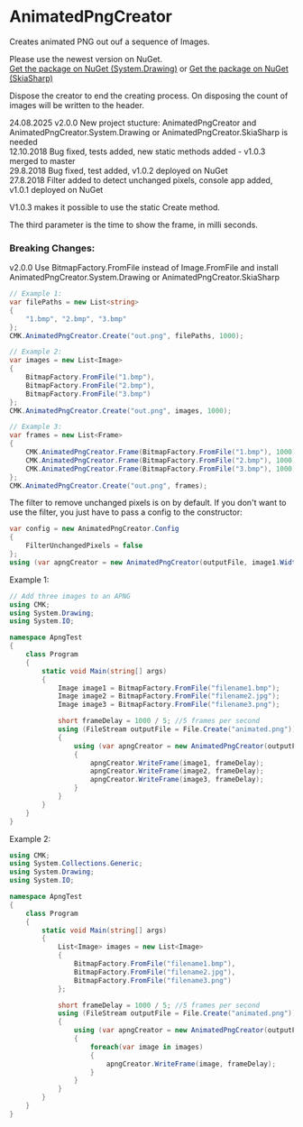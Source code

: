 # AnimatedPngCreator
Creates animated PNG out ouf a sequence of Images.

Please use the newest version on NuGet.
<br>
[Get the package on NuGet (System.Drawing)](https://www.nuget.org/packages/AnimatedPngCreator.System.Drawing/)
or
[Get the package on NuGet (SkiaSharp)](https://www.nuget.org/packages/AnimatedPngCreator.SkiaSharp/)

Dispose the creator to end the creating process. On disposing the count of images will be written to the header.

24.08.2025  v2.0.0 New project stucture: AnimatedPngCreator and AnimatedPngCreator.System.Drawing or AnimatedPngCreator.SkiaSharp is needed
<br>
12.10.2018  Bug fixed, tests added, new static methods added - v1.0.3 merged to master
<br>
29.8.2018  Bug fixed, test added, v1.0.2 deployed on NuGet
<br>
27.8.2018  Filter added to detect unchanged pixels, console app added, v1.0.1 deployed on NuGet

V1.0.3 makes it possible to use the static Create method. 

The third parameter is the time to show the frame, in milli seconds.


### Breaking Changes:

v2.0.0 Use BitmapFactory.FromFile instead of Image.FromFile and install AnimatedPngCreator.System.Drawing or AnimatedPngCreator.SkiaSharp


```csharp
// Example 1:
var filePaths = new List<string>
{
    "1.bmp", "2.bmp", "3.bmp"
};
CMK.AnimatedPngCreator.Create("out.png", filePaths, 1000);

// Example 2:
var images = new List<Image>
{
    BitmapFactory.FromFile("1.bmp"),
    BitmapFactory.FromFile("2.bmp"),
    BitmapFactory.FromFile("3.bmp")
};
CMK.AnimatedPngCreator.Create("out.png", images, 1000);

// Example 3:
var frames = new List<Frame>
{
    CMK.AnimatedPngCreator.Frame(BitmapFactory.FromFile("1.bmp"), 1000),
    CMK.AnimatedPngCreator.Frame(BitmapFactory.FromFile("2.bmp"), 1000),
    CMK.AnimatedPngCreator.Frame(BitmapFactory.FromFile("3.bmp"), 1000)
};
CMK.AnimatedPngCreator.Create("out.png", frames);
```

The filter to remove unchanged pixels is on by default. If you don't want to use the filter, you just have to pass a config to the constructor:

```csharp
var config = new AnimatedPngCreator.Config
{
    FilterUnchangedPixels = false
};
using (var apngCreator = new AnimatedPngCreator(outputFile, image1.Width, image1.Height, config))
```

Example 1:

```csharp
// Add three images to an APNG
using CMK;
using System.Drawing;
using System.IO;

namespace ApngTest
{
    class Program
    {
        static void Main(string[] args)
        {
            Image image1 = BitmapFactory.FromFile("filename1.bmp");
            Image image2 = BitmapFactory.FromFile("filename2.jpg");
            Image image3 = BitmapFactory.FromFile("filename3.png");

            short frameDelay = 1000 / 5; //5 frames per second
            using (FileStream outputFile = File.Create("animated.png"))
            {
                using (var apngCreator = new AnimatedPngCreator(outputFile, image1.Width, image1.Height))
                {
                    apngCreator.WriteFrame(image1, frameDelay);
                    apngCreator.WriteFrame(image2, frameDelay);
                    apngCreator.WriteFrame(image3, frameDelay);
                }
            }
        }
    }
}
```
Example 2:
```csharp
using CMK;
using System.Collections.Generic;
using System.Drawing;
using System.IO;

namespace ApngTest
{
    class Program
    {
        static void Main(string[] args)
        {
            List<Image> images = new List<Image>
            {
                BitmapFactory.FromFile("filename1.bmp"),
                BitmapFactory.FromFile("filename2.jpg"),
                BitmapFactory.FromFile("filename3.png")
            };

            short frameDelay = 1000 / 5; //5 frames per second
            using (FileStream outputFile = File.Create("animated.png"))
            {
                using (var apngCreator = new AnimatedPngCreator(outputFile, images[0].Width, images[0].Height))
                {
                    foreach(var image in images)
                    {
                        apngCreator.WriteFrame(image, frameDelay);
                    }
                }
            }
        }
    }
}
```
